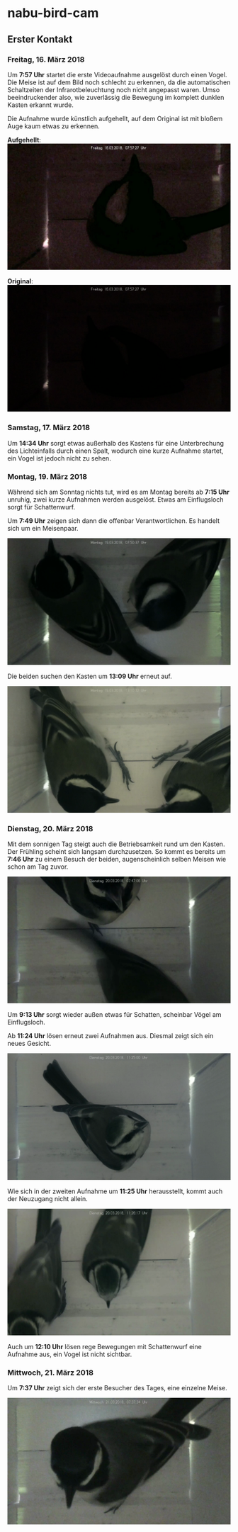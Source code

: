 # nabu-bird-cam

## Erster Kontakt

### Freitag, 16. März 2018

Um **7:57 Uhr** startet die erste Videoaufnahme ausgelöst durch einen Vogel. Die Meise ist auf dem Bild noch schlecht zu erkennen, da die automatischen Schaltzeiten der Infrarotbeleuchtung noch nicht angepasst waren. Umso beeindruckender also, wie zuverlässig die Bewegung im komplett dunklen Kasten erkannt wurde.

Die Aufnahme wurde künstlich aufgehellt, auf dem Original ist mit bloßem Auge kaum etwas zu erkennen. 

**Aufgehellt**: ![Erste Aufnahme einer Meise im Kasten (Aufgehellt)](/images/2018-03-16_Meise.jpg)

**Original**: ![Erste Aufnahme einer Meise im Kasten (Original)](/images/2018-03-16_Meise_Original.png)

### Samstag, 17. März 2018

Um **14:34 Uhr** sorgt etwas außerhalb des Kastens für eine Unterbrechung des Lichteinfalls durch einen Spalt, wodurch eine kurze Aufnahme startet, ein Vogel ist jedoch nicht zu sehen.

### Montag, 19. März 2018

Während sich am Sonntag nichts tut, wird es am Montag bereits ab **7:15 Uhr** unruhig, zwei kurze Aufnahmen werden ausgelöst. Etwas am Einflugsloch sorgt für Schattenwurf.

Um **7:49 Uhr** zeigen sich dann die offenbar Verantwortlichen. Es handelt sich um ein Meisenpaar.

![Meisenpaar](/images/2018-03-19_Meisenpaar.png)

Die beiden suchen den Kasten um **13:09 Uhr** erneut auf.

![Meisenpaar](/images/2018-03-19_Meisenpaar_2.png)

### Dienstag, 20. März 2018

Mit dem sonnigen Tag steigt auch die Betriebsamkeit rund um den Kasten. Der Frühling scheint sich langsam durchzusetzen. So kommt es bereits um **7:46 Uhr** zu einem Besuch der beiden, augenscheinlich selben Meisen wie schon am Tag zuvor.

![Meisenpaar](/images/2018-03-20_Meisenpaar.png)

Um **9:13 Uhr** sorgt wieder außen etwas für Schatten, scheinbar Vögel am Einflugsloch.

Ab **11:24 Uhr** lösen erneut zwei Aufnahmen aus. Diesmal zeigt sich ein neues Gesicht.

![Neues Gesicht](/images/2018-03-20_Neues_Gesicht.png)

Wie sich in der zweiten Aufnahme um **11:25 Uhr** herausstellt, kommt auch der Neuzugang nicht allein.

![Neues Paar](/images/2018-03-20_Neues_Paar.png)

Auch um **12:10 Uhr** lösen rege Bewegungen mit Schattenwurf eine Aufnahme aus, ein Vogel ist nicht sichtbar.

### Mittwoch, 21. März 2018

Um **7:37 Uhr** zeigt sich der erste Besucher des Tages, eine einzelne Meise.

![Einzelne Meise](/images/2018-03-21_Einzelne-Meise.png)